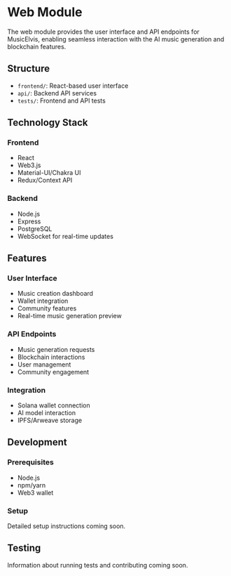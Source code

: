 # Web Module

The web module provides the user interface and API endpoints for MusicElvis, enabling seamless interaction with the AI music generation and blockchain features.

## Structure

- `frontend/`: React-based user interface
- `api/`: Backend API services
- `tests/`: Frontend and API tests

## Technology Stack

### Frontend
- React
- Web3.js
- Material-UI/Chakra UI
- Redux/Context API

### Backend
- Node.js
- Express
- PostgreSQL
- WebSocket for real-time updates

## Features

### User Interface
- Music creation dashboard
- Wallet integration
- Community features
- Real-time music generation preview

### API Endpoints
- Music generation requests
- Blockchain interactions
- User management
- Community engagement

### Integration
- Solana wallet connection
- AI model interaction
- IPFS/Arweave storage

## Development

### Prerequisites
- Node.js
- npm/yarn
- Web3 wallet

### Setup
Detailed setup instructions coming soon.

## Testing

Information about running tests and contributing coming soon.